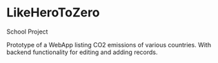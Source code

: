 # LikeHeroToZero
School Project

Prototype of a WebApp listing CO2 emissions of various countries. With backend functionality for editing and adding records.